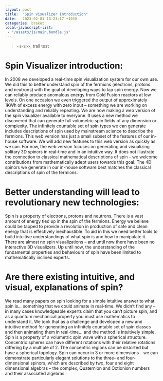 ```yaml
---
layout: post
title:  "Spin Visualizer Introduction"
date:   2023-02-01 13:23:17 +1030
categories: braket
local-javascript-list:
 - "/assets/js/main.bundle.js"
---
```


 > `<s<s>>`, trail test

<canvas id="ctest" touch-action="none" style="width:100%;"></canvas>
<script type="module">
  let s = new SpinVisualizer.SpinorScene("ctest", "<s<s>>", "{{ site.baseurl }}/assets");
  s.shader.center = 1;

  /*new SpinVisualizer.MeshView({
    mesh:SpinVisualizer.ParticlePlaneRingHalf({
      innerRadius:2,
    }),
    meshColor: new BABYLON.Color4(1,0,0,1),
    rotation:new BABYLON.Vector3(0,0,Math.PI),
  });*/
  new SpinVisualizer.MeshView({
    mesh:SpinVisualizer.Axis({
      width:0.5,
      half:true,
    }),
    meshColor: new BABYLON.Color4(0, 0, 1, 1),
    rotation: new BABYLON.Vector3(0,Math.PI/2,0),
    alpha:0.3,
  });
  new SpinVisualizer.MeshView({
    mesh:SpinVisualizer.Axis({
      width:0.5,
      half:true,
    }),
    meshColor: new BABYLON.Color4(0, 0, 1, 1),
    rotation: new BABYLON.Vector3(0,Math.PI/2*3,0),
  });

  var sphere = new SpinVisualizer.MeshView({
    mesh:SpinVisualizer.SphereRainbow(),
    scale:0.95,
    alpha:0.3,
  });
  var trail = new SpinVisualizer.MeshView({
    mesh:SpinVisualizer.Trail({
      numParticles: 500,
      position: new BABYLON.Vector3(0, 0, 1),
      normal: new BABYLON.Vector3(0, 0, 1),
      backfaces: true,
      size:0.1,
    }),
    meshColor: new BABYLON.Color4(0, 0, 1, 1),
  });

  s.makeGui();

  var anim = new SpinVisualizer.ScrubAnimation(s);
  anim.add(
    [
      [0,1],
      [10,10],
    ],
    sphere, 'scale');
  anim.add(
    [
      [0,1],
      [10,10],
    ],
    trail, 'scale');

</script>

# Spin Visualizer introduction:
In 2008 we developed a real-time spin visualization system for our own use. We did this to better understand spin of the fermions (electrons, protons and neutrons) with the goal of developing ways to tap spin energy. Now we can reliably produce anomalous energy from Cold Fusion reactors at low levels. On one occasion we even triggered the output of approximately 1KWh of excess energy with zero input – something we are working on understanding and reliably repeating.
We are now making a web version of the spin visualizer available to everyone. It uses a new method we discovered that can generate full volumetric spin fields of any dimension or complexity. The infinitely countable set of spin types we can generate includes descriptions of spin used by mainstream science to describe the fermions.
This web version has just a small subset of the features of our in-house software. We will add new features to this web version as quickly as we can. For now, the web version focuses on generating and visualizing solitary 3D spinors in real-time and in an intuitive way. It does not illustrate the connection to classical mathematical descriptions of spin – we welcome contributions from mathematically adept users towards this goal. The 4D spinors we generate in our in-house software best matches the classical descriptions of spin of the fermions.

# Better understanding will lead to revolutionary new technologies:
Spin is a property of electrons, protons and neutrons. There is a vast amount of energy tied up in the spin of the fermions. Energy we believe could be tapped to provide a revolution in production of safe and clean energy that is effectively inexhaustible. To aid in this we need better tools to build intuitive understandings of what spin is and how to manipulate it.
There are almost no spin visualizations – and until now there have been no interactive 3D visualizers. Up until now, the understanding of the fundamental properties and behaviours of spin have been limited to mathematically inclined experts.

# Are there existing intuitive, and visual, explanations of spin?
We read many papers on spin looking for a simple intuitive answer to what spin is… something that we could animate in real-time. We didn’t find any – in many cases knowledgeable experts claim that you can’t picture spin, and as a quantum mechanical property you must use mathematics to understand it. We took that as a challenge and developed a new and intuitive method for generating an infinitely countable set of spin classes and then animating them in real-time... and the method is intuitively simple.  
Spin is a property of a volumetric spin wave with a spherical structure. Concentric spheres can have different rotations with their relative rotations differing by a multiple of 2. The concentric regions can be distorted but have a spherical topology. Spin can occur in 3 or more dimensions – we can demonstrate particularly elegant solutions to the three- and four-dimensional spinors, which are described by two, four and eight dimensional algebras – the complex, Quaternion and Octionion numbers and their associated algebras.

